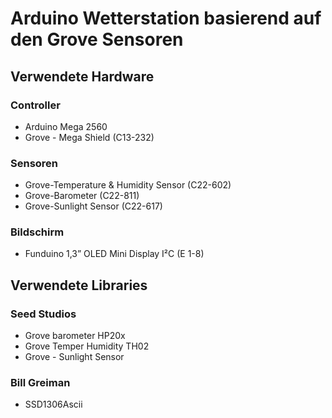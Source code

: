 # Arduino Wetterstation basierend auf den Grove Sensoren

## Verwendete Hardware
### Controller
<ul>
    <li>Arduino Mega 2560
    <li>Grove - Mega Shield (C13-232)
</ul>

### Sensoren
<ul>
    <li>Grove-Temperature & Humidity Sensor (C22-602)
    <li>Grove-Barometer (C22-811)
    <li>Grove-Sunlight Sensor (C22-617)
</ul>

### Bildschirm
<ul>
    <li>Funduino 1,3” OLED Mini Display I²C (E 1-8)
</ul>

## Verwendete Libraries
### Seed Studios
<ul>
    <li>Grove barometer HP20x
    <li>Grove Temper Humidity TH02
    <li>Grove - Sunlight Sensor
</ul>

### Bill Greiman
<ul>
    <li>SSD1306Ascii
</ul>
